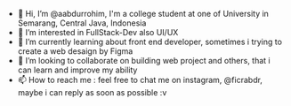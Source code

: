 - 👋 Hi, I’m @aabdurrohim, I'm a college student at one of University in Semarang, Central Java, Indonesia
- 👀 I’m interested in FullStack-Dev also UI/UX
- 🌱 I’m currently learning about front end developer, sometimes i trying to create a web desaign by Figma
- 💞️ I’m looking to collaborate on building web project and others, that i can learn and improve my ability
- 📫 How to reach me : feel free to chat me on instagram, @ficrabdr, maybe i can reply as soon as possible :v

<!---
aabdurrohim/aabdurrohim is a ✨ passiontae person on programming fields, and still learning about programming, "No im not a professional programmer,
but I'm the one who will keep trying even if I get 10000 errors, LOL" ✨ repository because its `README.md` (this file) appears on your GitHub profile.
You can click the Preview link to take a look at your changes.
--->

